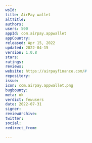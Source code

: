 ```yaml
---
wsId: 
title: AirPay wallet
altTitle: 
authors: 
users: 500
appId: com.airpay.appwallet
appCountry: 
released: Apr 15, 2022
updated: 2022-04-15
version: 1.0.8
stars: 
ratings: 
reviews: 
website: https://airpayfinance.com/#
repository: 
issue: 
icon: com.airpay.appwallet.png
bugbounty: 
meta: ok
verdict: fewusers
date: 2022-07-31
signer: 
reviewArchive: 
twitter: 
social: 
redirect_from: 

---
```


